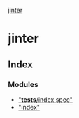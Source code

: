 [jinter](globals.md)

# jinter

## Index

### Modules

* ["__tests__/index.spec"](modules/___tests___index_spec_.md)
* ["index"](modules/_index_.md)
